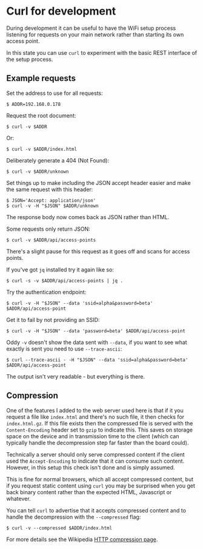 Curl for development
====================

During development it can be useful to have the WiFi setup process listening for requests on your main network rather than starting its own access point.

In this state you can use `curl` to experiment with the basic REST interface of the setup process.

Example requests
----------------

Set the address to use for all requests:

    $ ADDR=192.168.0.178

Request the root document:

    $ curl -v $ADDR

Or:

    $ curl -v $ADDR/index.html

Deliberately generate a 404 (Not Found):

    $ curl -v $ADDR/unknown

Set things up to make including the JSON accept header easier and make the same request with this header:

    $ JSON='Accept: application/json'
    $ curl -v -H "$JSON" $ADDR/unknown

The response body now comes back as JSON rather than HTML.

Some requests only return JSON:

    $ curl -v $ADDR/api/access-points

There's a slight pause for this request as it goes off and scans for access points.

If you've got `jq` installed try it again like so:

    $ curl -s -v $ADDR/api/access-points | jq .

Try the authentication endpoint:

    $ curl -v -H "$JSON" --data 'ssid=alpha&password=beta' $ADDR/api/access-point

Get it to fail by not providing an SSID:

    $ curl -v -H "$JSON" --data 'password=beta' $ADDR/api/access-point

Oddy `-v` doesn't show the data sent with `--data`, if you want to see what exactly is sent you need to use `--trace-ascii`:

    $ curl --trace-ascii - -H "$JSON" --data 'ssid=alpha&password=beta' $ADDR/api/access-point

The output isn't very readable - but everything is there.

Compression
-----------

One of the features I added to the web server used here is that if it you request a file like `index.html` and there's no such file, it then checks for `index.html.gz`. If this file exists then the compressed file is served with the `Content-Encoding` header set to `gzip` to indicate this. This saves on storage space on the device and in transmission time to the client (which can typically handle the decompression step far faster than the board could).

Technically a server should only serve compressed content if the client used the `Accept-Encoding` to indicate that it can consume such content. However, in this setup this check isn't done and is simply assumed.

This is fine for normal browsers, which all accept compressed content, but if you request static content using `curl` you may be surprised when you get back binary content rather than the expected HTML, Javascript or whatever.

You can tell `curl` to advertise that it accepts compressed content and to handle the decompression with the `--compressed` flag:

    $ curl -v --compressed $ADDR/index.html

For more details see the Wikipedia [HTTP compression page](https://en.wikipedia.org/wiki/HTTP_compression).
